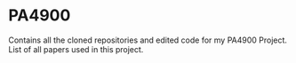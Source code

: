 # PA4900
Contains all the cloned repositories and edited code for my PA4900 Project. List of all papers used in this project.
